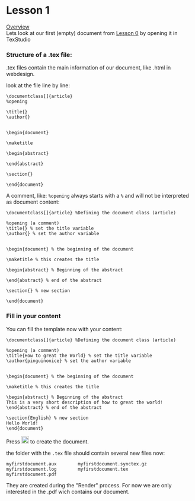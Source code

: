 # Lesson 1
[Overview](https://github.com/pinguinonice/latex-tutorial/)  
Lets look at our first (empty) document 
from [Lesson 0](/lessons/lesson-0/) by opening it in TexStudio
	
### Structure of a .tex file:
.tex files contain the main information of our document, like .html in webdesign.

look at the file line by line:  

```
\documentclass[]{article} 
%opening

\title{}
\author{} 


\begin{document}

\maketitle 

\begin{abstract} 

\end{abstract} 

\section{} 

\end{document}
```

A comment, like: `%opening`
always starts with a `%` and will not be interpreted as document content:

```
\documentclass[]{article} %Defining the document class (article)

%opening (a comment)
\title{} % set the title variable 
\author{} % set the author variable 


\begin{document} % the beginning of the document

\maketitle % this creates the title 

\begin{abstract} % Beginning of the abstract

\end{abstract} % end of the abstract

\section{} % new section

\end{document}
```

### Fill in your content


You can fill the template now with your content:


```
\documentclass[]{article} %Defining the document class (article)

%opening (a comment)
\title{How to great the World} % set the title variable 
\author{pinguinonice} % set the author variable 


\begin{document} % the beginning of the document

\maketitle % this creates the title 

\begin{abstract} % Beginning of the abstract
This is a very short description of how to great the world!
\end{abstract} % end of the abstract

\section{English} % new section
Hello World!
\end{document}
```

Press <img src="https://www.wpclipart.com/signs_symbol/arrows/button_arrows/play_buttons/fast_forward_button.png" width="20" height="20" />
to create the document.

the folder with the `.tex` file should contain several new files now:

```
myfirstdocument.aux        myfirstdocument.synctex.gz
myfirstdocument.log        myfirstdocument.tex
myfirstdocument.pdf
```

They are created during the "Render" process. For now we are only interested in the .pdf wich contains our document.

<object data="doc1-1/myfirstdocument.pdf" type="application/pdf" width="300px" height="300px">
</object>
















